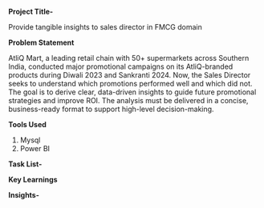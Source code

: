 **Project Title-**

Provide tangible insights to sales director in FMCG domain

**Problem Statement**

AtliQ Mart, a leading retail chain with 50+ supermarkets across Southern India, conducted major promotional campaigns on its AtliQ-branded products during Diwali 2023 and Sankranti 2024. Now, the Sales Director seeks to understand which promotions performed well and which did not. The goal is to derive clear, data-driven insights to guide future promotional strategies and improve ROI. The analysis must be delivered in a concise, business-ready format to support high-level decision-making.

**Tools Used**

1. Mysql
2. Power BI
   
**Task List-**



**Key Learnings**



**Insights-**

